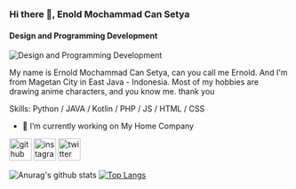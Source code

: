 ### Hi there 👋, Enold Mochammad Can Setya
#### Design and Programming Development
![Design and Programming Development](https://pbs.twimg.com/media/ErSykOMUYAoW63-?format=jpg&name=large)

My name is Ernold Mochammad Can Setya, can you call me Ernold. And I'm from Magetan City in East Java - Indonesia. Most of my hobbies are drawing anime characters, and you know me.
thank you

Skills: Python / JAVA / Kotlin / PHP / JS / HTML / CSS

- 🔭 I’m currently working on My Home Company 


[<img src='https://cdn.jsdelivr.net/npm/simple-icons@3.0.1/icons/github.svg' alt='github' height='40'>](https://github.com/Lux7San)  [<img src='https://cdn.jsdelivr.net/npm/simple-icons@3.0.1/icons/instagram.svg' alt='instagram' height='40'>](https://www.instagram.com/https://www.instagram.com/ernold_mcs//)  [<img src='https://cdn.jsdelivr.net/npm/simple-icons@3.0.1/icons/twitter.svg' alt='twitter' height='40'>](https://twitter.com/https://twitter.com/Lux7_kun)  

![Anurag's github stats](https://github-readme-stats.vercel.app/api?username=Lux7San&show_icons=true&theme=tokyonight)
[![Top Langs](https://github-readme-stats.vercel.app/api/top-langs/?username=Lux7San&layout=compact)](https://github.com/anuraghazra/github-readme-stats)
